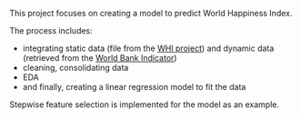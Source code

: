 This project focuses on creating a model to predict World Happiness Index. 

The process includes:

- integrating static data (file from the [WHI project](https://worldhappiness.report/)) and dynamic data (retrieved from the [World Bank Indicator](https://data.worldbank.org/indicator))
- cleaning, consolidating data
- EDA
- and finally, creating a linear regression model to fit the data

Stepwise feature selection is implemented for the model as an example.